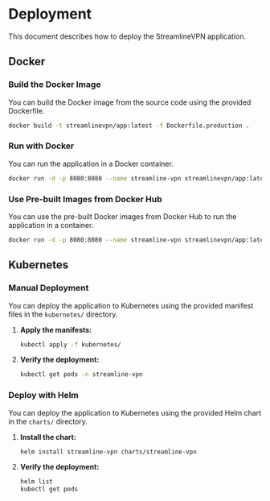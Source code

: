 # Deployment

This document describes how to deploy the StreamlineVPN application.

## Docker

### Build the Docker Image

You can build the Docker image from the source code using the provided Dockerfile.

```bash
docker build -t streamlinevpn/app:latest -f Dockerfile.production .
```

### Run with Docker

You can run the application in a Docker container.

```bash
docker run -d -p 8080:8080 --name streamline-vpn streamlinevpn/app:latest
```

### Use Pre-built Images from Docker Hub

You can use the pre-built Docker images from Docker Hub to run the application in a container.

```bash
docker run -d -p 8080:8080 --name streamline-vpn streamlinevpn/app:latest
```

## Kubernetes

### Manual Deployment

You can deploy the application to Kubernetes using the provided manifest files in the `kubernetes/` directory.

1.  **Apply the manifests:**

    ```bash
    kubectl apply -f kubernetes/
    ```

2.  **Verify the deployment:**

    ```bash
    kubectl get pods -n streamline-vpn
    ```

### Deploy with Helm

You can deploy the application to Kubernetes using the provided Helm chart in the `charts/` directory.

1.  **Install the chart:**

    ```bash
    helm install streamline-vpn charts/streamline-vpn
    ```

2.  **Verify the deployment:**

    ```bash
    helm list
    kubectl get pods
    ```
